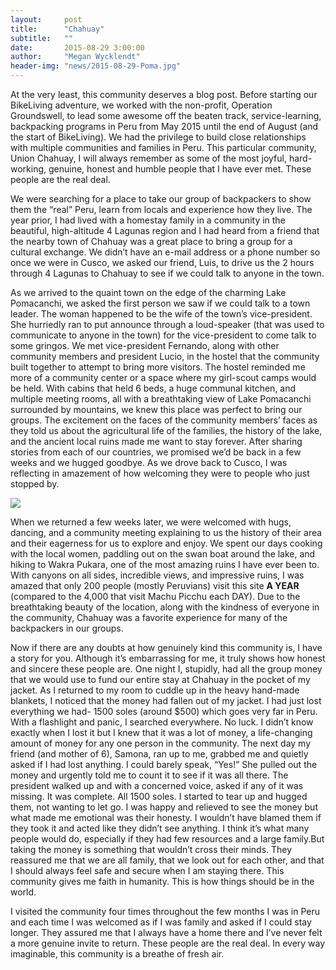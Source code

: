 ```yaml
---
layout:     post
title:      "Chahuay"
subtitle:   ""
date:       2015-08-29 3:00:00
author:     "Megan Wycklendt"
header-img: "news/2015-08-29-Poma.jpg"
---
```


At the very least, this community deserves a blog post. Before starting our BikeLiving adventure, we worked with the non-profit, Operation Groundswell, to lead some awesome off the beaten track, service-learning, backpacking programs in Peru from May 2015 until the end of August (and the start of BikeLiving). We had the privilege to build close relationships with multiple communities and families in Peru. This particular community, Union Chahuay, I will always remember as some of the most joyful, hard-working, genuine, honest and humble people that I have ever met. These people are the real deal.

We were searching for a place to take our group of backpackers to show them the “real” Peru, learn from locals and experience how they live. The year prior, I had lived with a homestay family in a community in the beautiful, high-altitude 4 Lagunas region and I had heard from a friend that the nearby town of Chahuay was a great place to bring a group for a cultural exchange. We didn’t have an e-mail address or a phone number so once we were in Cusco, we asked our friend, Luis, to drive us the 2 hours through 4 Lagunas to Chahuay to see if we could talk to anyone in the town.

As we arrived to the quaint town on the edge of the charming Lake Pomacanchi, we asked the first person we saw if we could talk to a town leader. The woman happened to be the wife of the town’s vice-president. She hurriedly ran to put announce through a loud-speaker (that was used to communicate to anyone in the town) for the vice-president to come talk to some gringos. We met vice-president Fernando, along with other community members and president Lucio, in the hostel that the community built together to attempt to bring more visitors. The hostel reminded me more of a community center or a space where my girl-scout camps would be held. With cabins that held 6 beds, a huge communal kitchen, and multiple meeting rooms, all with a breathtaking view of Lake Pomacanchi surrounded by mountains, we knew this place was perfect to bring our groups. The excitement on the faces of the community members’ faces as they told us about the agricultural life of the families, the history of the lake, and the ancient local ruins made me want to stay forever. After sharing stories from each of our countries, we promised we’d be back in a few weeks and we hugged goodbye. As we drove back to Cusco, I was reflecting in amazement of how welcoming they were to people who just stopped by.

<img class="img-responsive center-block" src ="{{ site.url }}/news/2015-08-29-Chauahy.jpg"/>

When we returned a few weeks later, we were welcomed with hugs, dancing, and a community meeting explaining to us the history of their area and their eagerness for us to explore and enjoy. We spent our days cooking with the local women, paddling out on the swan boat around the lake, and hiking to Wakra Pukara, one of the most amazing ruins I have ever been to. With canyons on all sides, incredible views, and impressive ruins, I was amazed that only 200 people (mostly Peruvians) visit this site **A YEAR** (compared to the 4,000 that visit Machu Picchu each DAY). Due to the breathtaking beauty of the location, along with the kindness of everyone in the community, Chahuay was a favorite experience for many of the backpackers in our groups.

Now if there are any doubts at how genuinely kind this community is, I have a story for you. Although it’s embarrassing for me, it truly shows how honest and sincere these people are. One night I, stupidly, had all the group money that we would use to fund our entire stay at Chahuay in the pocket of my jacket. As I returned to my room to cuddle up in the heavy hand-made blankets, I noticed that the money had fallen out of my jacket. I had just lost everything we had- 1500 soles (around $500) which goes very far in Peru. With a flashlight and panic, I searched everywhere. No luck. I didn’t know exactly when I lost it but I knew that it was a lot of money, a life-changing amount of money for any one person in the community. The next day my friend (and mother of 6), Samona, ran up to me, grabbed me and quietly asked if I had lost anything. I could barely speak, “Yes!” She pulled out the money and urgently told me to count it to see if it was all there. The president walked up and with a concerned voice, asked if any of it was missing. It was complete. All 1500 soles. I started to tear up and hugged them, not wanting to let go. I was happy and relieved to see the money but what made me emotional was their honesty. I wouldn’t have blamed them if they took it and acted like they didn’t see anything. I think it’s what many people would do, especially if they had few resources and a large family.But taking the money is something that wouldn’t cross their minds. They reassured me that we are all family, that we look out for each other, and that I should always feel safe and secure when I am staying there. This community gives me faith in humanity. This is how things should be in the world.

I visited the community four times throughout the few months I was in Peru and each time I was welcomed as if I was family and asked if I could stay longer. They assured me that I always have a home there and I’ve never felt a more genuine invite to return. These people are the real deal. In every way imaginable, this community is a breathe of fresh air.

